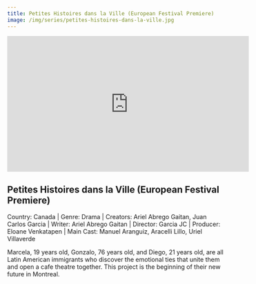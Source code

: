 ```yaml
---
title: Petites Histoires dans la Ville (European Festival Premiere)
image: /img/series/petites-histoires-dans-la-ville.jpg
---
```

<iframe width="560" height="315" src="https://www.youtube.com/embed/7apLz4JzcNE" frameborder="0" allow="accelerometer; autoplay; encrypted-media; gyroscope; picture-in-picture" allowfullscreen></iframe>

## Petites Histoires dans la Ville (European Festival Premiere)
Country: Canada | Genre: Drama | Creators: Ariel Abrego Gaitan, Juan Carlos Garcia | Writer: Ariel Abrego Gaitan | Director: Garcia JC | Producer: Eloane Venkatapen | Main Cast: Manuel Aranguiz, Aracelli Lillo,  Uriel Villaverde

Marcela, 19 years old, Gonzalo, 76 years old, and Diego, 21 years old, are all Latin American immigrants who discover the emotional ties that unite them and open a cafe theatre together. This project is the beginning of their new future in Montreal.
